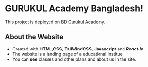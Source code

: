 # GURUKUL Academy Bangladesh!

This project is deployed on [BD Gurukul Academy](https://sd-gurukul.netlify.app/).

## About the Website

- Created with **HTML**,**CSS**, **TailWindCSS**, **Javascript** and ***ReactJs***
- The website is a landing page of a educational institue.
- You can **see** classes and other plans and about us in the site.


